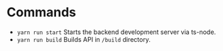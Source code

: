 # Commands
- `yarn run start` Starts the backend development server via ts-node.
- `yarn run build` Builds API in `/build` directory.
